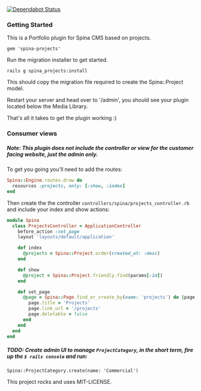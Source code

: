 [![Dependabot Status](https://api.dependabot.com/badges/status?host=github&repo=dankmitchell/spina-projects)](https://dependabot.com)

### Getting Started

This is a Portfolio plugin for Spina CMS based on projects.

`gem 'spina-projects'`

Run the migration installer to get started.

`rails g spina_projects:install`

This should copy the migration file required to create the Spina::Project model.

Restart your server and head over to '/admin', you should see your plugin located below the Media Library.

That's all it takes to get the plugin working :)

### Consumer views

##### Note: This plugin does not include the controller or view for the customer facing website, just the admin only.

To get you going you'll need to add the routes:

```ruby
Spina::Engine.routes.draw do
  resources :projects, only: [:show, :index]
end
```

Then create the the controller `controllers/spina/projects_controller.rb` and include your index and show actions:

```ruby
module Spina
  class ProjectsController < ApplicationController
    before_action :set_page
    layout 'layouts/default/application'

    def index
      @projects = Spina::Project.order(created_at: :desc)
    end

    def show
      @project = Spina::Project.friendly.find(params[:id])
    end

    def set_page
      @page = Spina::Page.find_or_create_by(name: 'projects') do |page|
        page.title = 'Projects'
        page.link_url = '/projects'
        page.deletable = false
      end
    end
  end
end
```

##### TODO: Create admin UI to manage `ProjectCategory`, in the short term, fire up the `$ rails console` and run:

`Spina::ProjectCategory.create(name: 'Commercial')`

This project rocks and uses MIT-LICENSE.
